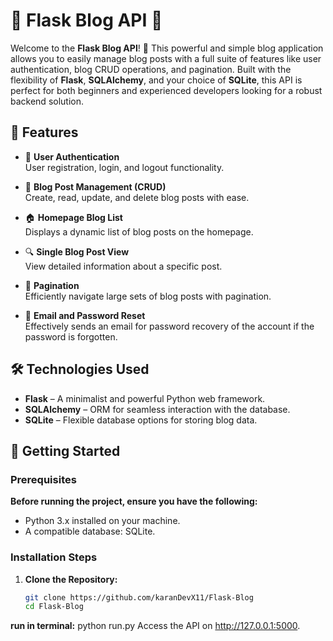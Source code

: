 # 🌟 **Flask Blog API** 🌟

Welcome to the **Flask Blog API**! 🚀 This powerful and simple blog application allows you to easily manage blog posts with a full suite of features like user authentication, blog CRUD operations, and pagination. Built with the flexibility of **Flask**, **SQLAlchemy**, and your choice of **SQLite**, this API is perfect for both beginners and experienced developers looking for a robust backend solution.

## 🎯 **Features**

- 📝 **User Authentication**  
  User registration, login, and logout functionality.

- 📄 **Blog Post Management (CRUD)**  
  Create, read, update, and delete blog posts with ease.

- 🏠 **Homepage Blog List**  
  Displays a dynamic list of blog posts on the homepage.

- 🔍 **Single Blog Post View**  
  View detailed information about a specific post.

- 📜 **Pagination**  
  Efficiently navigate large sets of blog posts with pagination.

- 📧 **Email and Password Reset**  
  Effectively sends an email for password recovery of the account if the password is forgotten.

## 🛠️ **Technologies Used**

- **Flask** – A minimalist and powerful Python web framework.
- **SQLAlchemy** – ORM for seamless interaction with the database.
- **SQLite** – Flexible database options for storing blog data.

## 🚀 **Getting Started**

### Prerequisites

**Before running the project, ensure you have the following:**

- Python 3.x installed on your machine.
- A compatible database: SQLite.

### Installation Steps

1. **Clone the Repository:**

   ```bash
   git clone https://github.com/karanDevX11/Flask-Blog
   cd Flask-Blog
   ```

**run in terminal:**
python run.py
Access the API on http://127.0.0.1:5000.
